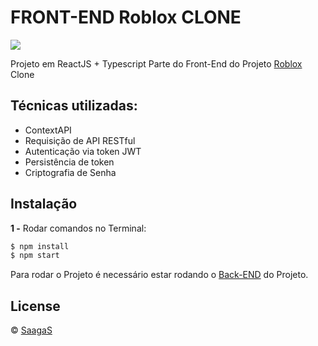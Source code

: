# FRONT-END Roblox CLONE

![](https://github.com/SaagaS0/Roblox-GIFF/blob/main/ezgif.com-gif-maker.gif?raw=true)

Projeto em ReactJS + Typescript
Parte do Front-End do Projeto [Roblox](https://www.roblox.com/) Clone

## Técnicas utilizadas:

- ContextAPI
- Requisição de API RESTful
- Autenticação via token JWT
- Persistência de token
- Criptografia de Senha

## Instalação

**1 -** Rodar comandos no Terminal:
```sh
$ npm install
$ npm start
```
Para rodar o Projeto é necessário estar rodando o [Back-END](https://github.com/SaagaS0/nodejs-Roblox-CLONE/) do Projeto.

## License
© [SaagaS](https://github.com/SaagaS0)
